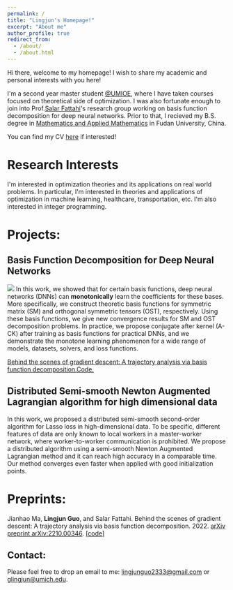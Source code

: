 ```yaml
---
permalink: /
title: "Lingjun's Homepage!"
excerpt: "About me"
author_profile: true
redirect_from: 
  - /about/
  - /about.html
---
```


Hi there, welcome to my homepage! I wish to share my academic and personal interests with you here!

I'm a second year master student [@UMIOE](https://ioe.engin.umich.edu/), where I have taken courses focused on theoretical side of optimization. I was also fortunate enough to join into Prof.[Salar Fattahi](https://fattahi.engin.umich.edu/)'s research group working on basis function decomposition for deep neural networks. Prior to that, I recieved my B.S. degree in [Mathematics and Applied Mathematics](https://math.fudan.edu.cn/) in Fudan University, China.  

You can find my CV <a href=https://github.com/LingjunGuo2333/glingjun.github.io/tree/master/files/CV_lingjun_guo.pdf>here</a> if interested!

Research Interests
======

I'm interested in optimization theories and its applications on real world problems. In particular, I'm interested in theories and applications of optimization in machine learning, healthcare, transportation, etc. I'm also interested in integer programming.

Projects:
======

Basis Function Decomposition for Deep Neural Networks
------
<img src='/images/500x300.png'>
In this work, we showed that for certain basis functions, deep neural networks (DNNs) can <b>monotonically</b> learn the coefficients for these bases. More specifically, we construct theoretic basis functions for symmetric matrix (SM) and orthogonal symmetric tensors (OST), respectively. Using these basis functions, we give new convergence results for SM and OST decomposition problems. In practice, we propose conjugate after kernel (A-CK) after training as basis functions for practical DNNs, and we demonstrate the monotone learning phenomenon for a wide range of models, datasets, solvers, and loss functions.

[Behind the scenes of gradient descent: A trajectory analysis via basis function decomposition.](https://arxiv.org/abs/2210.00346)[Code.](https://github.com/jianhaoma/function-basis-decomposition)

Distributed Semi-smooth Newton Augmented Lagrangian algorithm for high dimensional data
------
In this work, we proposed a distributed semi-smooth second-order algorithm for Lasso loss in high-dimensional data. To be specific, different features of data are only known to local workers in a master-worker network, where worker-to-worker communication is prohibited. We propose a distributed algorithm using a semi-smooth Newton Augmented Lagrangian method and it can reach high accuracy in a comparable time. Our method converges even faster when applied with good initialization points.



Preprints:
======
Jianhao Ma, <b>Lingjun Guo</b>, and Salar Fattahi. Behind the scenes of gradient descent: A trajectory analysis via basis function decomposition. 2022.
[arXiv preprint arXiv:2210.00346](https://arxiv.org/abs/2210.00346). [[code]](https://github.com/jianhaoma/function-basis-decomposition)

Contact:
------
Please feel free to drop an email to me: [lingjunguo2333@gmail.com](mailto:lingjunguo2333@gmail.com) or [glingjun@umich.edu](mailto:glingjun@umich.edu).
